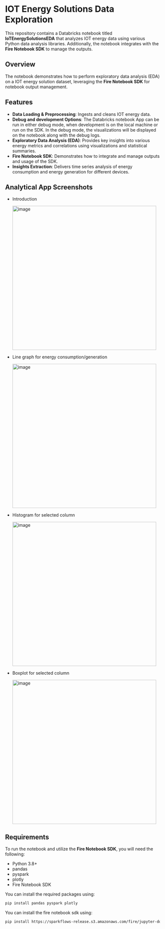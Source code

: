 # IOT Energy Solutions Data Exploration

This repository contains a Databricks notebook titled **IoTEnergySolutionsEDA** that analyzes IOT energy data using various Python data analysis libraries. Additionally, the notebook integrates with the **Fire Notebook SDK** to manage the outputs.

## Overview

The notebook demonstrates how to perform exploratory data analysis (EDA) on a IOT energy solution dataset, leveraging the **Fire Notebook SDK** for notebook output management.

## Features

- **Data Loading & Preprocessing**: Ingests and cleans IOT energy data.
- **Debug and development Options**: The Databricks notebook App can be run in either debug mode, when development is on the local machine or run on the SDK. In the debug mode, the visualizations will be displayed on the notebook along with the debug logs.
- **Exploratory Data Analysis (EDA)**: Provides key insights into various energy metrics and correlations using visualizations and statistical summaries.
- **Fire Notebook SDK**: Demonstrates how to integrate and manage outputs and usage of the SDK.
- **Insights Extraction**: Delivers time series analysis of energy consumption and energy generation for different devices.

## Analytical App Screenshots

- Introduction

  <img width="468" alt="image" src="https://github.com/user-attachments/assets/2bd6177c-0f7b-42bf-9b64-2a9bf64e83a6">

- Line graph for energy consumption/generation

  <img width="468" alt="image" src="https://github.com/user-attachments/assets/49055eb2-9f2e-43b2-8a8f-8a070acafd94">

- Histogram for selected column

  <img width="468" alt="image" src="https://github.com/user-attachments/assets/35a02538-a064-4ffc-afde-d8ea92fb73ca">

- Boxplot for selected column
  
  <img width="468" alt="image" src="https://github.com/user-attachments/assets/c61895e9-d3aa-415d-bb24-e9c659372fc8">


## Requirements
To run the notebook and utilize the **Fire Notebook SDK**, you will need the following:

- Python 3.8+
- pandas
- pyspark
- plotly
- Fire Notebook SDK

You can install the required packages using:

```bash
pip install pandas pyspark plotly
```

You can install the fire notebook sdk using:

```bash
pip install https://sparkflows-release.s3.amazonaws.com/fire/jupyter-docker/firenotebookwheel/fire_notebook-3.1.0-py3-none-any.whl
```
